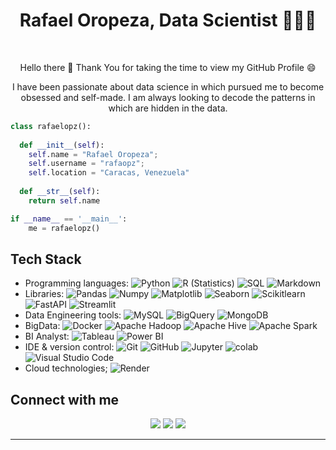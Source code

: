 
<h1 align="center">
  <b>Rafael Oropeza, Data Scientist 👨🏻‍💻</b>
</h1>

<br>

<p>

<div align="center">
  Hello there 👋 Thank You for taking the time to view my GitHub Profile 😄
</div>
</p>

<p>

<div align="center">
  I have been passionate about data science in which pursued me to become obsessed and self-made. I am always looking to decode the patterns in which are hidden in the data.
</div>
</p>

```python
class rafaelopz():
    
  def __init__(self):
    self.name = "Rafael Oropeza";
    self.username = "rafaopz";
    self.location = "Caracas, Venezuela"
  
  def __str__(self):
    return self.name

if __name__ == '__main__':
    me = rafaelopz()
```
## Tech Stack

- Programming languages:
   ![Python](https://img.shields.io/badge/-Python-333333?style=flat&logo=python)
  ![R (Statistics)](https://img.shields.io/badge/-R-333333?style=flat&logo=R&logoColor=276DC3)
  ![SQL](https://img.shields.io/badge/-SQL-333333?style=flat&logo=sql)
  ![Markdown](https://img.shields.io/badge/-Markdown-333333?style=flat&logo=markdown)
- Libraries:
  ![Pandas](https://img.shields.io/badge/-Pandas-333333?style=flat&logo=pandas)
  ![Numpy](https://img.shields.io/badge/-Numpy-333333?style=flat&logo=numpy)
  ![Matplotlib](https://img.shields.io/badge/-Matplotlib-333333?style=flat&logo=matplotlib)
  ![Seaborn](https://img.shields.io/badge/-Seaborn-333333?style=flat&logo=seaborn)
  ![Scikitlearn](https://img.shields.io/badge/-Scikitlearn-333333?style=flat&logo=scikitlearn)
  ![FastAPI](https://img.shields.io/badge/-FastAPI-333333?style=flat&logo=fastapi)
  ![Streamlit](https://img.shields.io/badge/-Streamlit-333333?style=flat&logo=streamlit)
- Data Engineering tools: 
  ![MySQL](https://img.shields.io/badge/-MySQL-333333?style=flat&logo=MySQL)
  ![BigQuery](https://img.shields.io/badge/-BigQuery-333333?style=flat&logo=googlebigquery)
  ![MongoDB](https://img.shields.io/badge/-MongoDB-333333?style=flat&logo=mongodb)
- BigData: 
  ![Docker](https://img.shields.io/badge/-Docker-333333?style=flat&logo=docker)
  ![Apache Hadoop](https://img.shields.io/badge/-Apache%20Hadoop-333333?style=flat&logo=apache-hadoop)
  ![Apache Hive](https://img.shields.io/badge/-Apache%20Hive-333333?style=flat&logo=apache-hive)
  ![Apache Spark](https://img.shields.io/badge/-Apache%20Spark-333333?style=flat&logo=apache-spark)
- BI Analyst:
  ![Tableau](https://img.shields.io/badge/-Tableau-333333?style=flat&logo=tableau)
  ![Power BI](https://img.shields.io/badge/-Power%20BI-333333?style=flat&logo=powerbi)
- IDE & version control:
  ![Git](https://img.shields.io/badge/-Git-333333?style=flat&logo=git)
  ![GitHub](https://img.shields.io/badge/-GitHub-333333?style=flat&logo=github)
  ![Jupyter](https://img.shields.io/badge/-Jupyter-333333?style=flat&logo=jupyter)
  ![colab](https://img.shields.io/badge/-colab-333333?style=flat&logo=colabbadge)
  ![Visual Studio Code](https://img.shields.io/badge/-Visual%20Studio%20Code-333333?style=flat&logo=visual-studio-code&logoColor=007ACC)
- Cloud technologies;
  ![Render](https://img.shields.io/badge/-Render-333333?style=flat&logo=render)

## Connect with me

<p align="center">
<a href="https://www.linkedin.com/in/rafael-oropeza-594853151/"><img src="https://img.shields.io/badge/-Rafael%20Oropeza-0077B5?style=flat&logo=Linkedin&logoColor=white"/></a>
<a href="mailto:rafael415oropeza@gmail.com"><img src="https://img.shields.io/badge/-rafael415oropeza@gmail.com-D14836?style=flat&logo=Gmail&logoColor=white"/></a>
<a href="https://www.instagram.com/rafaelopz1/"><img src="https://img.shields.io/badge/-@rafaelopz1_-E4405F?style=flat&logo=Instagram&logoColor=white"/></a>
</p>

------

<!--
**rafaopz/rafaopz** is a ✨ _special_ ✨ repository because its `README.md` (this file) appears on your GitHub profile.

Here are some ideas to get you started:

- 🔭 I’m currently working on ...
- 🌱 I’m currently learning ...
- 👯 I’m looking to collaborate on ...
- 🤔 I’m looking for help with ...
- 💬 Ask me about ...
- 📫 How to reach me: ...
- 😄 Pronouns: ...
- ⚡ Fun fact: ...
-->

